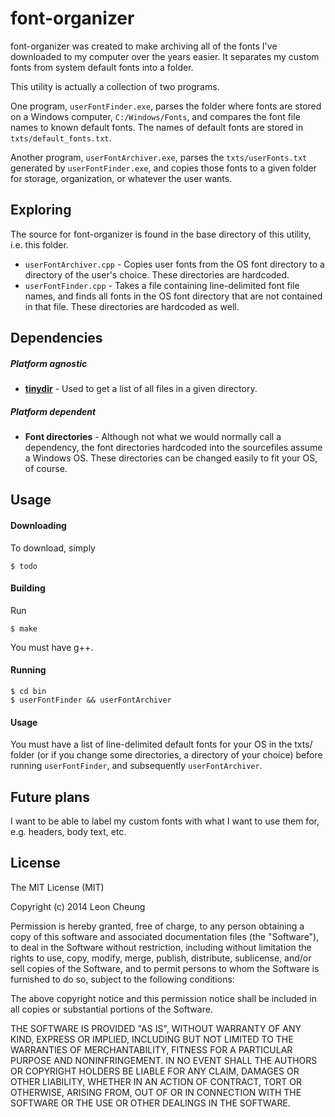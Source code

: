 font-organizer
==============

font-organizer was created to make archiving all of the fonts I've downloaded to my computer over the years easier. It separates my custom fonts from system default fonts into a folder.

This utility is actually a collection of two programs. 

One program, ```userFontFinder.exe```, parses the folder where fonts are stored on a Windows computer, ```C:/Windows/Fonts```, and compares the font file names to known default fonts. The names of default fonts are stored in ```txts/default_fonts.txt```.

Another program, ```userFontArchiver.exe```, parses the ```txts/userFonts.txt``` generated by ```userFontFinder.exe```, and copies those fonts to a given folder for storage, organization, or whatever the user wants.

## Exploring

The source for font-organizer is found in the base directory of this utility, i.e. this folder.

* ```userFontArchiver.cpp``` - Copies user fonts from the OS font directory to a directory of the user's choice. These directories are hardcoded.
* ```userFontFinder.cpp``` - Takes a file containing line-delimited font file names, and finds all fonts in the OS font directory that are not contained in that file. These directories are hardcoded as well.

## Dependencies
##### Platform agnostic
* **[tinydir](https://github.com/cxong/tinydir)** - Used to get a list of all files in a given directory.

##### Platform dependent
* **Font directories** - Although not what we would normally call a dependency, the font directories hardcoded into the sourcefiles assume a Windows OS. These directories can be changed easily to fit your OS, of course.

## Usage
#### Downloading
To download, simply

	$ todo

#### Building
Run

	$ make

You must have g++.

#### Running

	$ cd bin
	$ userFontFinder && userFontArchiver

#### Usage
You must have a list of line-delimited default fonts for your OS in the txts/ folder (or if you change some directories, a directory of your choice) before running ```userFontFinder```, and subsequently ```userFontArchiver```.

## Future plans
I want to be able to label my custom fonts with what I want to use them for, e.g. headers, body text, etc.

## License

The MIT License (MIT)

Copyright (c) 2014 Leon Cheung

Permission is hereby granted, free of charge, to any person obtaining a copy
of this software and associated documentation files (the "Software"), to deal
in the Software without restriction, including without limitation the rights
to use, copy, modify, merge, publish, distribute, sublicense, and/or sell
copies of the Software, and to permit persons to whom the Software is
furnished to do so, subject to the following conditions:

The above copyright notice and this permission notice shall be included in
all copies or substantial portions of the Software.

THE SOFTWARE IS PROVIDED "AS IS", WITHOUT WARRANTY OF ANY KIND, EXPRESS OR
IMPLIED, INCLUDING BUT NOT LIMITED TO THE WARRANTIES OF MERCHANTABILITY,
FITNESS FOR A PARTICULAR PURPOSE AND NONINFRINGEMENT. IN NO EVENT SHALL THE
AUTHORS OR COPYRIGHT HOLDERS BE LIABLE FOR ANY CLAIM, DAMAGES OR OTHER
LIABILITY, WHETHER IN AN ACTION OF CONTRACT, TORT OR OTHERWISE, ARISING FROM,
OUT OF OR IN CONNECTION WITH THE SOFTWARE OR THE USE OR OTHER DEALINGS IN
THE SOFTWARE.
